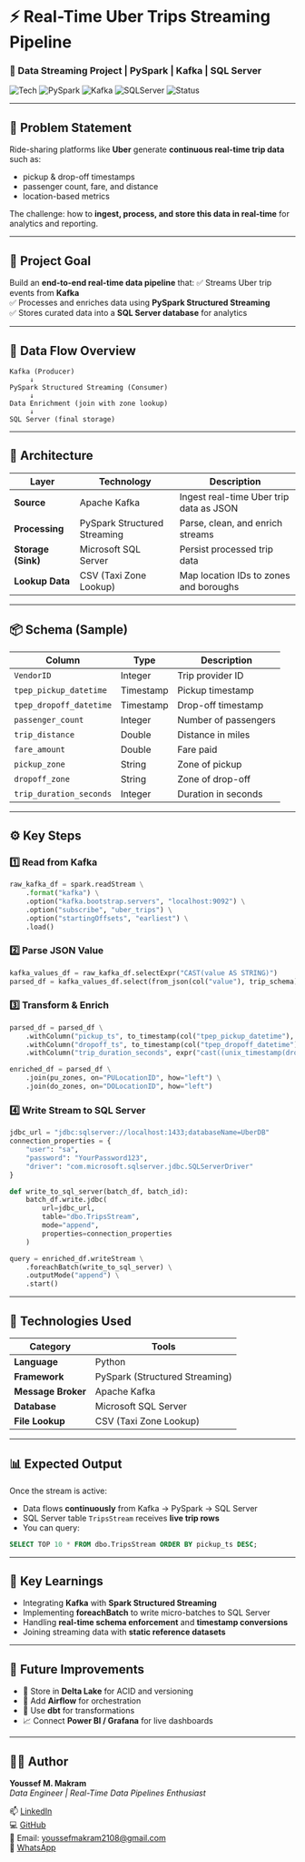 # ⚡ Real-Time Uber Trips Streaming Pipeline

### 🧠 Data Streaming Project | PySpark | Kafka | SQL Server

![Tech](https://img.shields.io/badge/Tech-Streaming%20Data%20Engineering-blue?style=flat-square)
![PySpark](https://img.shields.io/badge/Framework-PySpark-orange?style=flat-square)
![Kafka](https://img.shields.io/badge/Source-Kafka-red?style=flat-square)
![SQLServer](https://img.shields.io/badge/Sink-SQL%20Server-green?style=flat-square)
![Status](https://img.shields.io/badge/Status-In%20Progress-yellow?style=flat-square)

---

## 🚕 Problem Statement

Ride-sharing platforms like **Uber** generate **continuous real-time trip data** such as:
- pickup & drop-off timestamps  
- passenger count, fare, and distance  
- location-based metrics  

The challenge: how to **ingest, process, and store this data in real-time** for analytics and reporting.

---

## 🎯 Project Goal

Build an **end-to-end real-time data pipeline** that:
✅ Streams Uber trip events from **Kafka**  
✅ Processes and enriches data using **PySpark Structured Streaming**  
✅ Stores curated data into a **SQL Server database** for analytics  

---

## 🧩 Data Flow Overview

```
Kafka (Producer)
     ↓
PySpark Structured Streaming (Consumer)
     ↓
Data Enrichment (join with zone lookup)
     ↓
SQL Server (final storage)
```

---

## 🧱 Architecture

| Layer | Technology | Description |
|--------|-------------|--------------|
| **Source** | Apache Kafka | Ingest real-time Uber trip data as JSON |
| **Processing** | PySpark Structured Streaming | Parse, clean, and enrich streams |
| **Storage (Sink)** | Microsoft SQL Server | Persist processed trip data |
| **Lookup Data** | CSV (Taxi Zone Lookup) | Map location IDs to zones and boroughs |

---

## 📦 Schema (Sample)

| Column | Type | Description |
|---------|------|-------------|
| `VendorID` | Integer | Trip provider ID |
| `tpep_pickup_datetime` | Timestamp | Pickup timestamp |
| `tpep_dropoff_datetime` | Timestamp | Drop-off timestamp |
| `passenger_count` | Integer | Number of passengers |
| `trip_distance` | Double | Distance in miles |
| `fare_amount` | Double | Fare paid |
| `pickup_zone` | String | Zone of pickup |
| `dropoff_zone` | String | Zone of drop-off |
| `trip_duration_seconds` | Integer | Duration in seconds |

---

## ⚙️ Key Steps

### 1️⃣ Read from Kafka
```python
raw_kafka_df = spark.readStream \
    .format("kafka") \
    .option("kafka.bootstrap.servers", "localhost:9092") \
    .option("subscribe", "uber_trips") \
    .option("startingOffsets", "earliest") \
    .load()
```

### 2️⃣ Parse JSON Value
```python
kafka_values_df = raw_kafka_df.selectExpr("CAST(value AS STRING)")
parsed_df = kafka_values_df.select(from_json(col("value"), trip_schema).alias("data")).select("data.*")
```

### 3️⃣ Transform & Enrich
```python
parsed_df = parsed_df \
    .withColumn("pickup_ts", to_timestamp(col("tpep_pickup_datetime"), "yyyy-MM-dd HH:mm:ss")) \
    .withColumn("dropoff_ts", to_timestamp(col("tpep_dropoff_datetime"), "yyyy-MM-dd HH:mm:ss")) \
    .withColumn("trip_duration_seconds", expr("cast((unix_timestamp(dropoff_ts) - unix_timestamp(pickup_ts)) as int)"))

enriched_df = parsed_df \
    .join(pu_zones, on="PULocationID", how="left") \
    .join(do_zones, on="DOLocationID", how="left")
```

### 4️⃣ Write Stream to SQL Server
```python
jdbc_url = "jdbc:sqlserver://localhost:1433;databaseName=UberDB"
connection_properties = {
    "user": "sa",
    "password": "YourPassword123",
    "driver": "com.microsoft.sqlserver.jdbc.SQLServerDriver"
}

def write_to_sql_server(batch_df, batch_id):
    batch_df.write.jdbc(
        url=jdbc_url,
        table="dbo.TripsStream",
        mode="append",
        properties=connection_properties
    )

query = enriched_df.writeStream \
    .foreachBatch(write_to_sql_server) \
    .outputMode("append") \
    .start()
```

---

## 🧰 Technologies Used

| Category | Tools |
|-----------|-------|
| **Language** | Python |
| **Framework** | PySpark (Structured Streaming) |
| **Message Broker** | Apache Kafka |
| **Database** | Microsoft SQL Server |
| **File Lookup** | CSV (Taxi Zone Lookup) |

---

## 📊 Expected Output

Once the stream is active:
- Data flows **continuously** from Kafka → PySpark → SQL Server  
- SQL Server table `TripsStream` receives **live trip rows**  
- You can query:
```sql
SELECT TOP 10 * FROM dbo.TripsStream ORDER BY pickup_ts DESC;
```

---

## 🧠 Key Learnings

- Integrating **Kafka** with **Spark Structured Streaming**  
- Implementing **foreachBatch** to write micro-batches to SQL Server  
- Handling **real-time schema enforcement** and **timestamp conversions**  
- Joining streaming data with **static reference datasets**  

---

## 🔮 Future Improvements

- 🧱 Store in **Delta Lake** for ACID and versioning  
- 🚀 Add **Airflow** for orchestration  
- 🧰 Use **dbt** for transformations  
- 📈 Connect **Power BI / Grafana** for live dashboards  

---

## 👨‍💻 Author

**Youssef M. Makram**  
_Data Engineer | Real-Time Data Pipelines Enthusiast_

📫 [LinkedIn](https://www.linkedin.com/in/youssef-m-makram-m-osman-659a56233/)  
💻 [GitHub](https://github.com/YoussefMakram27)  
📧 Email: youssefmakram2108@gmail.com  
📱 [WhatsApp](https://wa.me/201281446248)
